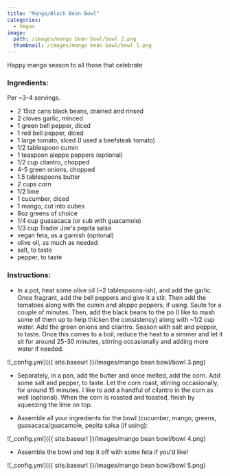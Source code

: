 ```yaml
---
title: "Mango/Black Bean Bowl"
categories:
  - Vegan
image:
  path: /images/mango bean bowl/bowl 2.png
  thumbnail: /images/mango bean bowl/bowl 1.png
---
```


Happy mango season to all those that celebrate

### Ingredients:

Per ~3-4 servings.

* 2 15oz cans black beans, drained and rinsed
* 2 cloves garlic, minced
* 1 green bell pepper, diced
* 1 red bell pepper, diced
* 1 large tomato, slced (I used a beefsteak tomato)
* 1/2 tablespoon cumin
* 1 teaspoon aleppo peppers (optional)
* 1/2 cup cilantro, chopped
* 4-5 green onions, chopped
* 1.5 tablespoons butter
* 2 cups corn
* 1/2 lime
* 1 cucumber, diced
* 1 mango, cut into cubes
* 8oz greens of choice
* 1/4 cup guasacaca (or sub with guacamole)
* 1/3 cup Trader Joe's pepita salsa
* vegan feta, as a garnish (optional)
* olive oil, as much as needed
* salt, to taste
* pepper, to taste

### Instructions:

* In a pot, heat some olive oil (~2 tablespoons-ish), and add the garlic. Once fragrant, add the bell peppers and give it a stir. Then add the tomatoes along with the cumin and aleppo peppers, if using. Saute for a couple of minutes. Then, add the black beans to the po (I like to mash some of them up to help thicken the consistency) along with ~1/2 cup water. Add the green onions and cilantro. Season with salt and pepper, to taste. Once this comes to a boil, reduce the heat to a simmer and let it sit for around 25-30 minutes, stirring occasionally and adding more water if needed. 
  
![_config.yml]({{ site.baseurl }}/images/mango bean bowl/bowl 3.png)

* Separately, in a pan, add the butter and once melted, add the corn. Add some salt and pepper, to taste. Let the corn roast, stirring occasionally, for around 15 minutes. I like to add a handful of cilantro in the corn as well (optional). When the corn is roasted and toasted, finish by squeezing the lime on top.

* Assemble all your ingredients for the bowl (cucumber, mango, greens, guasacaca/guacamole, pepita salsa (if using):

![_config.yml]({{ site.baseurl }}/images/mango bean bowl/bowl 4.png)

* Assemble the bowl and top it off with some feta if you'd like!

![_config.yml]({{ site.baseurl }}/images/mango bean bowl/bowl 5.png)
  
